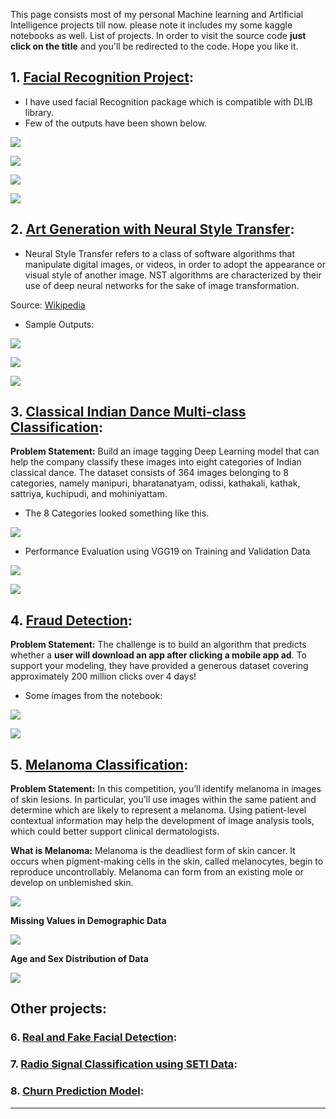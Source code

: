 This page consists most of my personal Machine learning and Artificial Intelligence projects till now. please note it includes my some kaggle notebooks as well.
List of projects. In order to visit the source code **just click on the title** and you'll be redirected to the code.
Hope you like it.

## 1. [Facial Recognition Project](https://github.com/adityakalra581/Facial_Recognition-Project):

- I have used facial Recognition package which is compatible with DLIB library.
- Few of the outputs have been shown below.

![](images/sushant.gif)

![](images/output0.jpg)

![](images/output10.jpg)

![](images/output18.jpg)

## 2. [Art Generation with Neural Style Transfer](https://github.com/adityakalra581/Data-Science/tree/master/Deep%20Learning/Convolutional-Neural-Networks/Neural-Style-Transfer):

- Neural Style Transfer refers to a class of software algorithms that manipulate digital images, or videos, in order to adopt the appearance or visual style of another image. NST algorithms are characterized by their use of deep neural networks for the sake of image transformation. 

Source: [Wikipedia](https://en.wikipedia.org/wiki/Neural_Style_Transfer)

- Sample Outputs: 

![](images/perspolis_vangogh.png)

![](images/k-i80.png)

![](images/tm60.png)

## 3. [Classical Indian Dance Multi-class Classification](https://www.kaggle.com/aditya48/indian-dance-classification):

**Problem Statement:**  Build an image tagging Deep Learning model that can help the company classify these images into eight categories of Indian classical dance.
The dataset consists of 364 images belonging to 8 categories, namely manipuri, bharatanatyam, odissi, kathakali, kathak, sattriya, kuchipudi, and mohiniyattam.

- The 8 Categories looked something like this.

![](images/damce.jpeg)

- Performance Evaluation using VGG19 on Training and Validation Data

![](images/eval-graph-2.PNG)

![](images/eval-graph.PNG)


## 4. [Fraud Detection](https://www.kaggle.com/aditya48/fraud-detection-feature-eng-lightgbm/):

**Problem Statement:** The challenge is to build an algorithm that predicts whether a **user will download an app after clicking a mobile app ad**. To support your modeling, they have provided a generous dataset covering approximately 200 million clicks over 4 days!

- Some images from the notebook:

![](images/feature-engineering.PNG)

![](images/fraud-02.PNG)

## 5. [Melanoma Classification](https://www.kaggle.com/aditya48/melanoma-classification-starter):

**Problem Statement:** In this competition, you’ll identify melanoma in images of skin lesions. In particular, you’ll use images within the same patient and determine which are likely to represent a melanoma. Using patient-level contextual information may help the development of image analysis tools, which could better support clinical dermatologists.

**What is Melanoma:** Melanoma is the deadliest form of skin cancer. It occurs when pigment-making cells in the skin, called melanocytes, begin to reproduce uncontrollably. Melanoma can form from an existing mole or develop on unblemished skin.

![](images/melanoma.PNG)

**Missing Values in Demographic Data**

![](images/missing-values.PNG)

**Age and Sex Distribution of Data**

![](images/age-sex-distribution.PNG)

## Other projects:

### 6. [Real and Fake Facial Detection](https://www.kaggle.com/aditya48/real-and-fake-face-detection):

### 7. [Radio Signal Classification using SETI Data](https://www.kaggle.com/aditya48/radio-signal-classification-using-seti-data):

### 8. [Churn Prediction Model](https://github.com/adityakalra581/Data-Science/tree/master/Machine%20Learning/Supervised-Learning/Classification):



********************************************************************




















